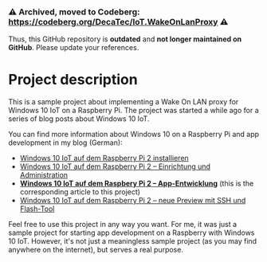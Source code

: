 ### ⚠️ Archived, moved to Codeberg: https://codeberg.org/DecaTec/IoT.WakeOnLanProxy ⚠️

Thus, this GitHub repository is **outdated** and **not longer maintained on GitHub**. Please update your references.

# Project description

This is a sample project about implementing a Wake On LAN proxy for Windows 10 IoT on a Raspberry Pi.
The project was started a while ago for a series of blog posts about Windows 10 IoT.

You can find more information about Windows 10 on a Raspberry Pi and app development in my blog (German):

* [Windows 10 IoT auf dem Raspberry Pi 2 installieren](https://decatec.de/raspberry-pi/windows-10-iot-auf-dem-raspberry-pi-2-installieren/)
* [Windows 10 IoT auf dem Raspberry Pi 2 – Einrichtung und Administration](https://decatec.de/raspberry-pi/windows-10-iot-auf-dem-raspberry-pi-2-einrichtung-und-administration/)
* **[Windows 10 IoT auf dem Raspbery Pi 2 – App-Entwicklung](https://decatec.de/raspberry-pi/windows-10-iot-auf-dem-raspbery-pi-2-app-entwicklung/)** (this is the corresponding article to this project)
* [Windows 10 IoT auf dem Raspberry Pi 2 – neue Preview mit SSH und Flash-Tool](https://decatec.de/raspberry-pi/windows-10-iot-auf-dem-raspberry-pi-2-neue-preview-mit-ssh-und-flash-tool/)

Feel free to use this project in any way you want. For me, it was just a sample project for starting app development on a Raspberry with Windows 10 IoT. However, it's not just a meaningless sample project (as you may find anywhere on the internet), but serves a real purpose.
